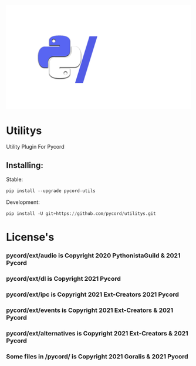 ![Logo](pyc_utils.png)

# Utilitys

Utility Plugin For Pycord

## Installing:

Stable:

```py
pip install --upgrade pycord-utils
```

Development:

```py
pip install -U git+https://github.com/pycord/utilitys.git
```

# License's

### pycord/ext/audio is Copyright 2020 PythonistaGuild & 2021 Pycord

### pycord/ext/dl is Copyright 2021 Pycord

### pycord/ext/ipc is Copyright 2021 Ext-Creators 2021 Pycord

### pycord/ext/events is Copyright 2021 Ext-Creators & 2021 Pycord

### pycord/ext/alternatives is Copyright 2021 Ext-Creators & 2021 Pycord

### Some files in /pycord/ is Copyright 2021 Goralis & 2021 Pycord
